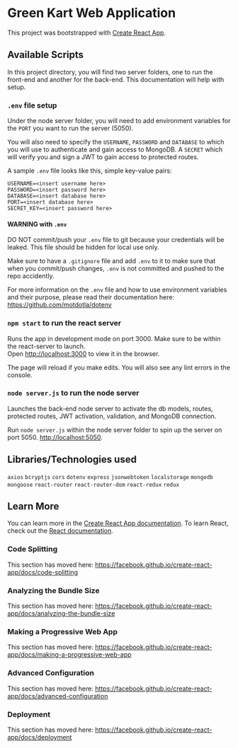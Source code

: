 # Green Kart Web Application 
This project was bootstrapped with [Create React App](https://github.com/facebook/create-react-app).

## Available Scripts

In this project directory, you will find two server folders, one to run the front-end and another for the back-end. This documentation will help with setup.

### `.env` file setup

Under the node server folder, you will need to add environment variables for the `PORT` you want to run the server (5050). <br/>

You will also need to specify the `USERNAME`, `PASSWORD` and `DATABASE` to which you will use to authenticate and gain access to MongoDB. A `SECRET` which will verify you and sign a JWT to gain access to protected routes.

A sample `.env` file looks like this, simple key-value pairs:
```dosini
USERNAME=<insert username here>
PASSWORD=<insert password here>
DATABASE=<insert database here>
PORT=<insert database here>
SECRET_KEY=<insert password here>
```

#### WARNING with `.env`
DO NOT commit/push your `.env` file to git because your credentials will be leaked. This file should be hidden for local use only. <br />

Make sure to have a `.gitignore` file and add `.env` to it to make sure that when you commit/push changes, `.env` is not committed and pushed to the repo accidently.  <br /> 

For more information on the `.env` file and how to use environment variables and their purpose, please read their documentation here: https://github.com/motdotla/dotenv

### `npm start` to run the react server

Runs the app in development mode on port 3000. Make sure to be within the react-server to launch. <br />
Open [http://localhost:3000](http://localhost:3000) to view it in the browser.

The page will reload if you make edits. You will also see any lint errors in the console.

### `node server.js` to run the node server

Launches the back-end node server to activate the db models, routes, protected routes, JWT activation, validation, and MongoDB connection.<br />

Run `node server.js` within the node server folder to spin up the server on port 5050. [http://localhost:5050](http://localhost:5050).

## Libraries/Technologies used
`axios`
`bcryptjs`
`cors`
`dotenv`
`express`
`jsonwebtoken`
`localstorage`
`mongodb`
`mongoose`
`react-router`
`react-router-dom`
`react-redux`
`redux`

## Learn More

You can learn more in the [Create React App documentation](https://facebook.github.io/create-react-app/docs/getting-started).
To learn React, check out the [React documentation](https://reactjs.org/).

### Code Splitting

This section has moved here: https://facebook.github.io/create-react-app/docs/code-splitting

### Analyzing the Bundle Size

This section has moved here: https://facebook.github.io/create-react-app/docs/analyzing-the-bundle-size

### Making a Progressive Web App

This section has moved here: https://facebook.github.io/create-react-app/docs/making-a-progressive-web-app

### Advanced Configuration

This section has moved here: https://facebook.github.io/create-react-app/docs/advanced-configuration

### Deployment
This section has moved here: https://facebook.github.io/create-react-app/docs/deployment